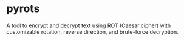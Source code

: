 # pyrots
A tool to encrypt and decrypt text using ROT (Caesar cipher) with customizable rotation, reverse direction, and brute-force decryption.
